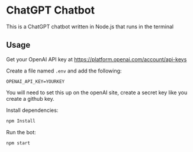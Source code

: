 # ChatGPT Chatbot

This is a ChatGPT chatbot written in Node.js that runs in the terminal

## Usage

Get your OpenAI API key at https://platform.openai.com/account/api-keys

Create a file named `.env` and add the following:

```
OPENAI_API_KEY=YOURKEY
```

You will need to set this up on the openAI site, create a secret key like you create a github key.

Install dependencies:

```bash
npm Install
```

Run the bot:

```bash
npm start
```


